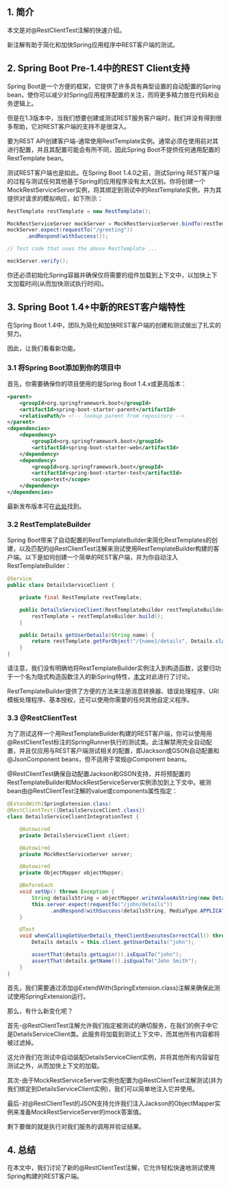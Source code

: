 ## 1. 简介

本文是对@RestClientTest注解的快速介绍。

新注解有助于简化和加快Spring应用程序中REST客户端的测试。

## 2. Spring Boot Pre-1.4中的REST Client支持

Spring Boot是一个方便的框架，它提供了许多具有典型设置的自动配置的Spring bean，使你可以减少对Spring应用程序配置的关注，而将更多精力放在代码和业务逻辑上。

但是在1.3版本中，当我们想要创建或测试REST服务客户端时，我们并没有得到很多帮助，它对REST客户端的支持不是很深入。

要为REST API创建客户端-通常使用RestTemplate实例。通常必须在使用前对其进行配置，并且其配置可能会有所不同，因此Spring Boot不提供任何通用配置的RestTemplate bean。

测试REST客户端也是如此。在Spring Boot 1.4.0之前，测试Spring REST客户端的过程与测试任何其他基于Spring的应用程序没有太大区别。你将创建一个MockRestServiceServer实例，将其绑定到测试中的RestTemplate实例，并为其提供对请求的模拟响应，如下所示：

```java
RestTemplate restTemplate = new RestTemplate();

MockRestServiceServer mockServer = MockRestServiceServer.bindTo(restTemplate).build();
mockServer.expect(requestTo("/greeting"))
      .andRespond(withSuccess());

// Test code that uses the above RestTemplate ...

mockServer.verify();
```

你还必须初始化Spring容器并确保仅将需要的组件加载到上下文中，以加快上下文加载时间(从而加快测试执行时间)。

## 3. Spring Boot 1.4+中新的REST客户端特性

在Spring Boot 1.4中，团队为简化和加快REST客户端的创建和测试做出了扎实的努力。

因此，让我们看看新功能。

### 3.1 将Spring Boot添加到你的项目中

首先，你需要确保你的项目使用的是Spring Boot 1.4.x或更高版本：

```xml
<parent>
    <groupId>org.springframework.boot</groupId>
    <artifactId>spring-boot-starter-parent</artifactId>
    <relativePath/> <!-- lookup parent from repository -->
</parent>
<dependencies>
    <dependency>
        <groupId>org.springframework.boot</groupId>
        <artifactId>spring-boot-starter-web</artifactId>
    </dependency>
    <dependency>
        <groupId>org.springframework.boot</groupId>
        <artifactId>spring-boot-starter-test</artifactId>
        <scope>test</scope>
    </dependency>
</dependencies>
```

最新发布版本可在[此处](https://mvnrepository.com/artifact/org.springframework.boot/spring-boot-starter-parent)找到。

### 3.2 RestTemplateBuilder

Spring Boot带来了自动配置的RestTemplateBuilder来简化RestTemplates的创建，以及匹配的@RestClientTest注解来测试使用RestTemplateBuilder构建的客户端。以下是如何创建一个简单的REST客户端，并为你自动注入RestTemplateBuilder：

```java
@Service
public class DetailsServiceClient {

    private final RestTemplate restTemplate;

    public DetailsServiceClient(RestTemplateBuilder restTemplateBuilder) {
        restTemplate = restTemplateBuilder.build();
    }

    public Details getUserDetails(String name) {
        return restTemplate.getForObject("/{name}/details", Details.class, name);
    }
}
```

请注意，我们没有明确地将RestTemplateBuilder实例注入到构造函数，这要归功于一个名为隐式构造函数注入的新Spring特性，[本文]()对此进行了讨论。

RestTemplateBuilder提供了方便的方法来注册消息转换器、错误处理程序、URI模板处理程序、基本授权，还可以使用你需要的任何其他自定义程序。

### 3.3 @RestClientTest

为了测试这样一个用RestTemplateBuilder构建的REST客户端，你可以使用用@RestClientTest标注的SpringRunner执行的测试类。此注解禁用完全自动配置，并且仅应用与REST客户端测试相关的配置，即Jackson或GSON自动配置和@JsonComponent beans，但不适用于常规@Component beans。

@RestClientTest确保自动配置Jackson和GSON支持，并将预配置的RestTemplateBuilder和MockRestServiceServer实例添加到上下文中。被测bean由@RestClientTest注解的value或components属性指定：

```java
@ExtendWith(SpringExtension.class)
@RestClientTest({DetailsServiceClient.class})
class DetailsServiceClientIntegrationTest {

    @Autowired
    private DetailsServiceClient client;

    @Autowired
    private MockRestServiceServer server;

    @Autowired
    private ObjectMapper objectMapper;

    @BeforeEach
    void setUp() throws Exception {
        String detailsString = objectMapper.writeValueAsString(new Details("John Smith", "john"));
        this.server.expect(requestTo("/john/details"))
              .andRespond(withSuccess(detailsString, MediaType.APPLICATION_JSON));
    }

    @Test
    void whenCallingGetUserDetails_thenClientExecutesCorrectCall() throws Exception {
        Details details = this.client.getUserDetails("john");

        assertThat(details.getLogin()).isEqualTo("john");
        assertThat(details.getName()).isEqualTo("John Smith");
    }
}
```

首先，我们需要通过添加@ExtendWith(SpringExtension.class)注解来确保此测试使用SpringExtension运行。

那么，有什么新变化呢？

首先-@RestClientTest注解允许我们指定被测试的确切服务，在我们的例子中它是DetailsServiceClient类。此服务将加载到测试上下文中，而其他所有内容都将被过滤掉。

这允许我们在测试中自动装配DetailsServiceClient实例，并将其他所有内容留在测试之外，从而加快上下文的加载。

其次-由于MockRestServiceServer实例也配置为@RestClientTest注解测试(并为我们绑定到DetailsServiceClient实例)，我们可以简单地注入它并使用。

最后-对@RestClientTest的JSON支持允许我们注入Jackson的ObjectMapper实例来准备MockRestServiceServer的mock答案值。

剩下要做的就是执行对我们服务的调用并验证结果。

## 4. 总结

在本文中，我们讨论了新的@RestClientTest注解，它允许轻松快速地测试使用Spring构建的REST客户端。